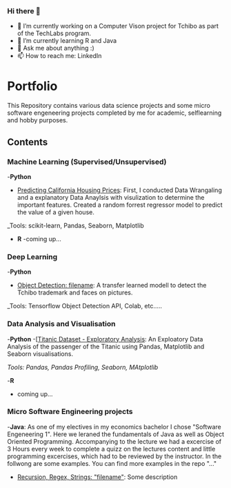 ### Hi there 👋

- 🔭 I’m currently working on a Computer Vison project for Tchibo as part of the TechLabs program. 
- 🌱 I’m currently learning R and Java
- 💬 Ask me about anything :)
- 📫 How to reach me: LinkedIn


# Portfolio
This Repository contains various data science projects and some micro software engeneering projects completed by me for academic, selflearning and hobby purposes.

## Contents

### Machine Learning (Supervised/Unsupervised)

-__Python__
- [Predicting California Housing Prices](githublink): First, I conducted Data Wrangaling and a explanatory Data Anaylsis with visulization to determine the important  features. Created a random forrest regressor model to predict the value of a given house.

_Tools: scikit-learn, Pandas, Seaborn, Matplotlib
   
- __R__
-coming up...

### Deep Learning

-__Python__
- [Object Detection: filename](githublink): A transfer learned modell to detect the Tchibo trademark and faces on pictures.

 _Tools: Tensorflow Object Detection API, Colab, etc.....
 
### Data Analysis and Visualisation
-__Python__
-[[Titanic Dataset - Exploratory Analysis](githublink): An Exploatory Data Analysis of the passenger of the Titanic using Pandas, Matplotlib and Seaborn visualisations.
  
_Tools: Pandas, Pandas Profiling, Seaborn, MAtplotlib_
  
-__R__
- coming up...

### Micro Software Engineering projects
-__Java__: As one of my electives in my economics bachelor I chose "Software Engeneering 1". Here we leraned the fundamentals of Java as well as Object Oriented Programming. Accompanying to the lecture we had a excercise of 3 Hours every week to complete a quizz on the lectures content and little programming excercises, which had to be reviewed by the instructor. In the follwong are some examples. You can find more examples in the repo "..."
- [Recursion, Regex, Strings: "filename"](githublink): Some description
      
